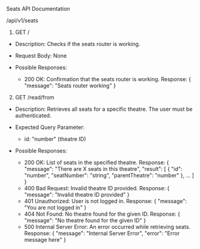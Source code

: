 Seats API Documentation

/api/v1/seats

1. GET /

- Description: Checks if the seats router is working.

- Request Body: None

- Possible Responses:
  - 200 OK: Confirmation that the seats router is working.
    Response:
    {
        "message": "Seats router working"
    }

2. GET /read/from

- Description: Retrieves all seats for a specific theatre. The user must be authenticated.

- Expected Query Parameter:
  - id: "number" (theatre ID)

- Possible Responses:
  - 200 OK: List of seats in the specified theatre.
    Response:
    {
        "message": "There are X seats in this theatre",
        "result": [
            {
                "id": "number",
                "seatNumber": "string",
                "parentTheatre": "number"
            },
            ...
        ]
    }
  - 400 Bad Request: Invalid theatre ID provided.
    Response:
    {
        "message": "Invalid theatre ID provided"
    }
  - 401 Unauthorized: User is not logged in.
    Response:
    {
        "message": "You are not logged in"
    }
  - 404 Not Found: No theatre found for the given ID.
    Response:
    {
        "message": "No theatre found for the given ID"
    }
  - 500 Internal Server Error: An error occurred while retrieving seats.
    Response:
    {
        "message": "Internal Server Error",
        "error": "Error message here"
    }

